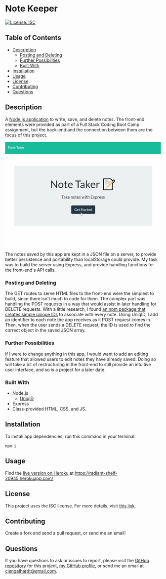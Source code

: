 # Note Keeper

[![License: ISC](https://img.shields.io/badge/License-ISC-blue.svg)](https://opensource.org/licenses/ISC)

## Table of Contents
* [Description](#Description)
  * [Posting and Deleting](#posting-and-deleting)
  * [Further Possibilities](#Further-Possibilities)
  * [Built With](#built-with)
* [Installation](#Installation)
* [Usage](#Usage)
* [License](#License)
* [Contributing](#Contributing)
* [Questions](#Questions)

## Description
A [Node.js application](https://radiant-shelf-20945.herokuapp.com/) to write, save, and delete notes. The front-end elements were provided as part of a Full Stack Coding Boot Camp assignment, but the back-end and the connection between them are the focus of this project.

![Project Screenshot](Assets/NoteTaker.gif)

The notes saved by this app are kept in a JSON file on a server, to provide better persistence and portability than localStorage could provide. My task was to build the server using Express, and provide handling functions for the front-end's API calls.

### Posting and Deleting
The GET routes to serve HTML files to the front-end were the simplest to build, since there isn't much to code for them. The complex part was handling the POST requests in a way that would assist in later handling for DELETE requests. With a little research, I found [an npm package that creates simple unique IDs](https://www.npmjs.com/package/uniqid) to associate with every note. Using UniqID, I add an identifier to each note the app receives as it POST request comes in. Then, when the user sends a DELETE request, the ID is used to find the correct object in the saved JSON array.

### Further Possibilities
If I were to change anything in this app, I would want to add an editing feature that allowed users to edit notes they have already saved. Doing so will take a bit of restructuring in the front-end to still provide an intuitive user interface, and so is a project for a later date.

### Built With

* Node.js
    * [UniqID](https://www.npmjs.com/package/uniqid)
* Express
* Class-provided HTML, CSS, and JS.

## Installation
To install app dependencies, run this command in your terminal:
```
npm i
```

## Usage
Find the [live version on Heroku](https://radiant-shelf-20945.herokuapp.com/) at https://radiant-shelf-20945.herokuapp.com/

## License
This project uses the ISC license. For more details, visit [this link](https://opensource.org/licenses/ISC).

## Contributing
Create a fork and send a pull request, or send me an email!

## Questions
If you have questions to ask or issues to report, please visit the [GitHub repository](https://github.com/ziieng/NoteKeeper) for this project, [my GitHub profile](https://github.com/ziieng), or send me an email at cjengelhardt@gmail.com.